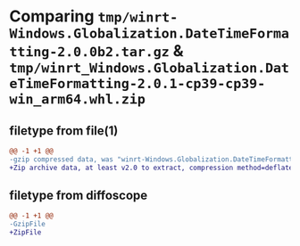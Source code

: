 # Comparing `tmp/winrt-Windows.Globalization.DateTimeFormatting-2.0.0b2.tar.gz` & `tmp/winrt_Windows.Globalization.DateTimeFormatting-2.0.1-cp39-cp39-win_arm64.whl.zip`

## filetype from file(1)

```diff
@@ -1 +1 @@
-gzip compressed data, was "winrt-Windows.Globalization.DateTimeFormatting-2.0.0b2.tar", last modified: Sat Dec  2 18:22:37 2023, max compression
+Zip archive data, at least v2.0 to extract, compression method=deflate
```

## filetype from diffoscope

```diff
@@ -1 +1 @@
-GzipFile
+ZipFile
```

